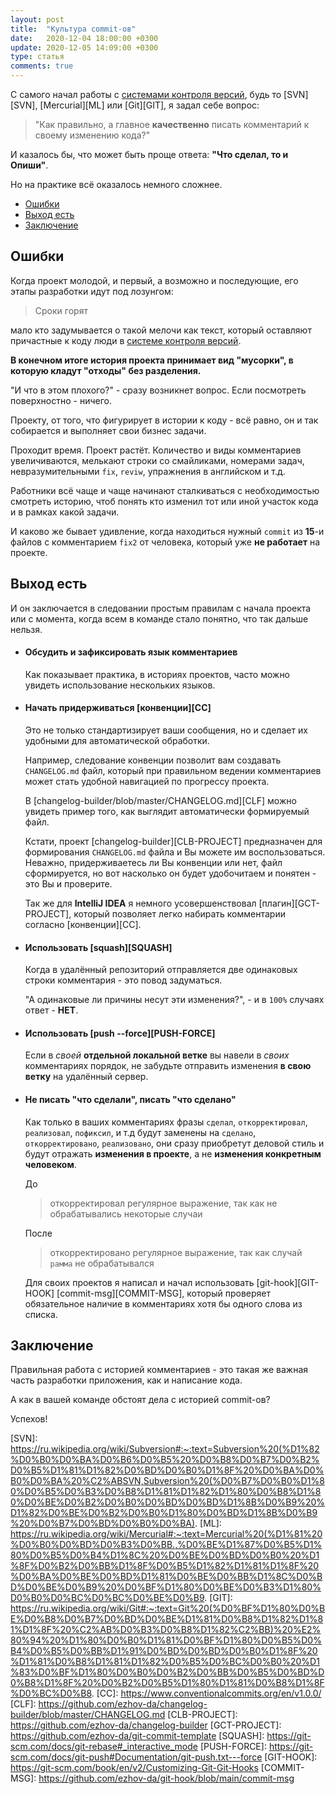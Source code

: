 ```yaml
---
layout: post
title:  "Культура commit-ов"
date:   2020-12-04 18:00:00 +0300
update: 2020-12-05 14:09:00 +0300
type: статья
comments: true
---
```

С самого начал работы с [системами контроля версий][VCS], будь то [SVN][SVN], [Mercurial][ML] или [Git][GIT], 
я задал себе вопрос: 
> "Как правильно, а главное **качественно** писать комментарий к своему изменению кода?"

И казалось бы, что может быть проще ответа: **"Что сделал, то и Опиши"**. 

Но на практике всё оказалось немного сложнее.

- [Ошибки](#ошибки)
- [Выход есть](#выход-есть)
- [Заключение](#заключение)

## Ошибки

Когда проект молодой, и первый, а возможно и последующие, его этапы разработки идут под лозунгом:
> Сроки горят

мало кто задумывается о такой мелочи как текст, который оставляют причастные к коду люди в [системе контроля версий][VCS].

**В конечном итоге история проекта принимает вид "мусорки", в которую кладут "отходы" без разделения.**

"И что в этом плохого?" - сразу возникнет вопрос. Если посмотреть поверхностно - ничего.
 
Проекту, от того, что фигурирует в истории к коду - всё равно, он и так собирается и выполняет свои бизнес задачи.

Проходит время. Проект растёт. Количество и виды комментариев увеличиваются, мелькают строки со смайликами, 
номерами задач, невразумительными `fix`, `reviw`, упражнения в английском и т.д. 

Работники всё чаще и чаще начинают сталкиваться с необходимостью смотреть историю, 
чтоб понять кто изменил тот или иной участок кода и в рамках какой задачи.

И каково же бывает удивление, когда находиться нужный `commit` из **15**-и файлов с комментарием `fix2` от человека, 
который уже __не работает__ на проекте.

## Выход есть

И он заключается в следовании простым правилам с начала проекта или с момента, 
когда всем в команде стало понятно, что так дальше нельзя.

- #### Обсудить и зафиксировать язык комментариев
    Как показывает практика, в историях проектов, часто можно увидеть использование нескольких языков.

- #### Начать придерживаться [конвенции][CC]  
    Это не только стандартизирует ваши сообщения, но и сделает их удобными для автоматической обработки.

    Например, следование конвенции позволит вам создавать `CHANGELOG.md` файл, который при правильном ведении комментариев может стать 
    удобной навигацией по прогрессу проекта.

    В [changelog-builder/blob/master/CHANGELOG.md][CLF] можно увидеть пример того, как выглядит автоматически формируемый файл.

    Кстати, проект [changelog-builder][CLB-PROJECT] предназначен для формирования `CHANGELOG.md` файла и Вы можете им воспользоваться.
    Неважно, придерживаетесь ли Вы конвенции или нет, файл сформируется, но вот насколько он будет удобочитаем и понятен - это Вы и проверите.

    Так же для __IntelliJ IDEA__ я немного усовершенствовал [плагин][GCT-PROJECT], который позволяет легко набирать комментарии согласно [конвенции][CC].

- #### Использовать [squash][SQUASH]
    Когда в удалённый репозиторий отправляется две одинаковых строки комментария - это повод задуматься.

    "А одинаковые ли причины несут эти изменения?", - и в `100%` случаях ответ - **НЕТ**.

- #### Использовать [push --force][PUSH-FORCE]
    Если в _своей_ **отдельной локальной ветке** вы навели в _своих_ комментариях порядок, не забудьте отправить изменения **в свою ветку** на удалённый сервер.

- #### Не писать "что сделали", писать "что сделано"
    Как только в ваших комментариях фразы `сделал`, `откорректировал`, `реализовал`, `пофиксил`, и т.д будут заменены на `сделано`, `откорректировано`, `реализовано`, они 
    сразу приобретут деловой стиль и будут отражать **изменения в проекте**, а не **изменения конкретным человеком**.   

    До
    > откорректировал регулярное выражение, так как не обрабатывались некоторые случаи

    После
    > откорректировано регулярное выражение, так как случай ```рамма``` не обрабатывался 

    Для своих проектов я написал и начал использовать [git-hook][GIT-HOOK] [commit-msg][COMMIT-MSG], 
    который проверяет обязательное наличие в комментариях хотя бы одного слова из списка.

## Заключение

Правильная работа с историей комментариев - это такая же важная часть разработки приложения, как и написание кода.

А как в вашей команде обстоят дела с историей commit-ов?

Успехов!

[VCS]: https://ru.wikipedia.org/wiki/%D0%A1%D0%B8%D1%81%D1%82%D0%B5%D0%BC%D0%B0_%D1%83%D0%BF%D1%80%D0%B0%D0%B2%D0%BB%D0%B5%D0%BD%D0%B8%D1%8F_%D0%B2%D0%B5%D1%80%D1%81%D0%B8%D1%8F%D0%BC%D0%B8
[SVN]: https://ru.wikipedia.org/wiki/Subversion#:~:text=Subversion%20(%D1%82%D0%B0%D0%BA%D0%B6%D0%B5%20%D0%B8%D0%B7%D0%B2%D0%B5%D1%81%D1%82%D0%BD%D0%B0%D1%8F%20%D0%BA%D0%B0%D0%BA%20%C2%ABSVN,Subversion%20(%D0%B7%D0%B0%D1%80%D0%B5%D0%B3%D0%B8%D1%81%D1%82%D1%80%D0%B8%D1%80%D0%BE%D0%B2%D0%B0%D0%BD%D0%BD%D1%8B%D0%B9%20%D1%82%D0%BE%D0%B2%D0%B0%D1%80%D0%BD%D1%8B%D0%B9%20%D0%B7%D0%BD%D0%B0%D0%BA).
[ML]: https://ru.wikipedia.org/wiki/Mercurial#:~:text=Mercurial%20(%D1%81%20%D0%B0%D0%BD%D0%B3%D0%BB.,%D0%BE%D1%87%D0%B5%D1%80%D0%B5%D0%B4%D1%8C%20%D0%BE%D0%BD%D0%B0%20%D1%8F%D0%B2%D0%BB%D1%8F%D0%B5%D1%82%D1%81%D1%8F%20%D0%BA%D0%BE%D0%BD%D1%81%D0%BE%D0%BB%D1%8C%D0%BD%D0%BE%D0%B9%20%D0%BF%D1%80%D0%BE%D0%B3%D1%80%D0%B0%D0%BC%D0%BC%D0%BE%D0%B9.
[GIT]: https://ru.wikipedia.org/wiki/Git#:~:text=Git%20(%D0%BF%D1%80%D0%BE%D0%B8%D0%B7%D0%BD%D0%BE%D1%81%D0%B8%D1%82%D1%81%D1%8F%20%C2%AB%D0%B3%D0%B8%D1%82%C2%BB)%20%E2%80%94%20%D1%80%D0%B0%D1%81%D0%BF%D1%80%D0%B5%D0%B4%D0%B5%D0%BB%D1%91%D0%BD%D0%BD%D0%B0%D1%8F%20%D1%81%D0%B8%D1%81%D1%82%D0%B5%D0%BC%D0%B0%20%D1%83%D0%BF%D1%80%D0%B0%D0%B2%D0%BB%D0%B5%D0%BD%D0%B8%D1%8F%20%D0%B2%D0%B5%D1%80%D1%81%D0%B8%D1%8F%D0%BC%D0%B8.
[CC]: https://www.conventionalcommits.org/en/v1.0.0/
[CLF]: https://github.com/ezhov-da/changelog-builder/blob/master/CHANGELOG.md
[CLB-PROJECT]: https://github.com/ezhov-da/changelog-builder
[GCT-PROJECT]: https://github.com/ezhov-da/git-commit-template
[SQUASH]: https://git-scm.com/docs/git-rebase#_interactive_mode
[PUSH-FORCE]: https://git-scm.com/docs/git-push#Documentation/git-push.txt---force
[GIT-HOOK]: https://git-scm.com/book/en/v2/Customizing-Git-Git-Hooks
[COMMIT-MSG]: https://github.com/ezhov-da/git-hook/blob/main/commit-msg
